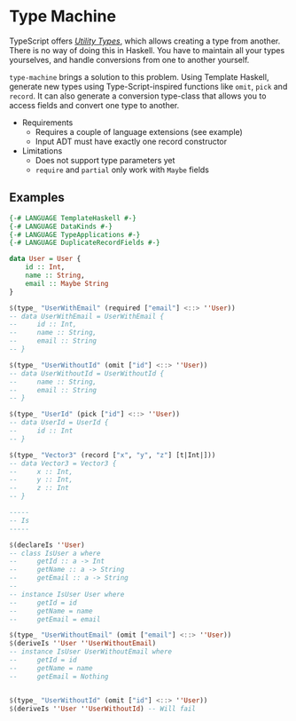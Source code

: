 # Type Machine

TypeScript offers [*Utility Types*](https://www.typescriptlang.org/docs/handbook/utility-types.html), which allows creating a type from another.
There is no way of doing this in Haskell. You have to maintain all your types yourselves, and handle conversions from one to another yourself.

`type-machine` brings a solution to this problem. Using Template Haskell, generate new types using Type-Script-inspired functions like `omit`, `pick` and `record`.
It can also generate a conversion type-class that allows you to access fields and convert one type to another.

- Requirements
    - Requires a couple of language extensions (see example)
    - Input ADT must have exactly one record constructor
- Limitations
    - Does not support type parameters yet
    - `require` and `partial` only work with `Maybe` fields 

## Examples

```haskell
{-# LANGUAGE TemplateHaskell #-}
{-# LANGUAGE DataKinds #-}
{-# LANGUAGE TypeApplications #-}
{-# LANGUAGE DuplicateRecordFields #-}

data User = User {
    id :: Int,
    name :: String,
    email :: Maybe String
}

$(type_ "UserWithEmail" (required ["email"] <::> ''User))
-- data UserWithEmail = UserWithEmail {
--     id :: Int,
--     name :: String,
--     email :: String
-- }

$(type_ "UserWithoutId" (omit ["id"] <::> ''User))
-- data UserWithoutId = UserWithoutId {
--     name :: String,
--     email :: String
-- }

$(type_ "UserId" (pick ["id"] <::> ''User))
-- data UserId = UserId {
--     id :: Int
-- }

$(type_ "Vector3" (record ["x", "y", "z"] [t|Int|]))
-- data Vector3 = Vector3 {
--     x :: Int,
--     y :: Int,
--     z :: Int
-- }

-----
-- Is
-----

$(declareIs ''User)
-- class IsUser a where
--     getId :: a -> Int
--     getName :: a -> String
--     getEmail :: a -> String
--
-- instance IsUser User where
--     getId = id
--     getName = name
--     getEmail = email

$(type_ "UserWithoutEmail" (omit ["email"] <::> ''User))
$(deriveIs ''User ''UserWithoutEmail)
-- instance IsUser UserWithoutEmail where
--     getId = id
--     getName = name
--     getEmail = Nothing 


$(type_ "UserWithoutId" (omit ["id"] <::> ''User))
$(deriveIs ''User ''UserWithoutId) -- Will fail
```
